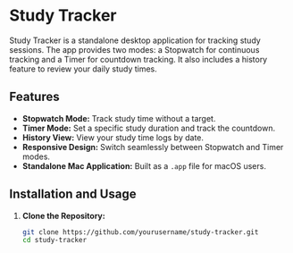 # Study Tracker

Study Tracker is a standalone desktop application for tracking study sessions. The app provides two modes: a Stopwatch for continuous tracking and a Timer for countdown tracking. It also includes a history feature to review your daily study times.

## Features
- **Stopwatch Mode:** Track study time without a target.
- **Timer Mode:** Set a specific study duration and track the countdown.
- **History View:** View your study time logs by date.
- **Responsive Design:** Switch seamlessly between Stopwatch and Timer modes.
- **Standalone Mac Application:** Built as a `.app` file for macOS users.

## Installation and Usage
1. **Clone the Repository:**
   ```bash
   git clone https://github.com/yourusername/study-tracker.git
   cd study-tracker
